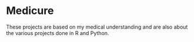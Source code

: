 # Medicure
These projects are based on my medical understanding and are also about the various projects done in R and Python.
